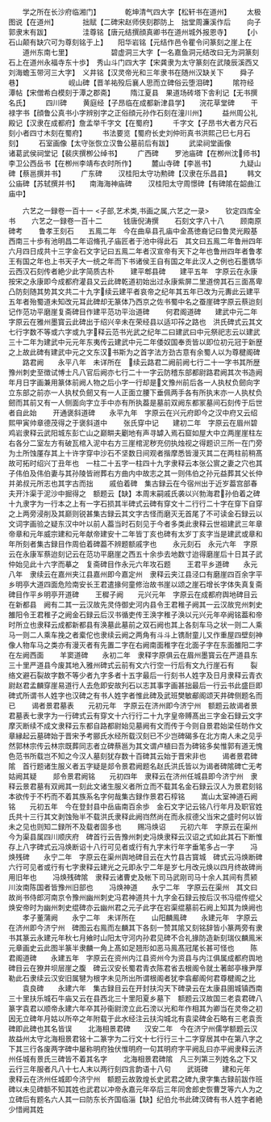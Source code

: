 <!-- { "loadSidebar": true } -->
　　学之所在长沙府临湘门】　　　　乾坤清气四大字【松轩书在道州】
　　太极图说【在道州】　　　　拙赋【二碑宋赵师侠刻郡防上　拙堂周濂溪作后
　　向子郭隶末有跋】　　　　　洼尊铭【唐元结撰顔真卿书在道州城外报恩寺】
　　【小石山颠有缺穴可为尊刻铭于上】　　阳华岩铭【元结作邑令瞿令问篆刻之崖上在
　　道州东南七里】　　　　　　碧虚洞三大字【一名嘉鱼洞元结改曰无为洞篆刻石上在道州永福寺东十歩】　秀山斗门四大字【宋龚隶为太守篆刻在武陵辰溪西又刘海蟾玉带河三大字】　义井铭【汉灵帝光和三年隶书在随州汉缺关下
　　舜子巷】　　　　　　　岘山碑【晋羊祐殁后襄人思而立碑俗云堕泪碑】
　　隂符经　　　　　　　潭帖【宋僧希白模刻于潭之郡斋】
　　隋江夏县　果道场砖塔下舎利记【无书撰名氏】
　　四川碑
　　黄庭经【子昂临在成都新津县学】　　浣花草堂碑
　　干禄字书【顔鲁公真书小字辨别字之正俗顔元孙作石刻在潼川州】
　　益州周公礼殿记【汉隶在成都府】詹孟举千字文【在蜀府】
　　千字文【子昂书大者方尺石刻小者四寸木刻在蜀府】
　　书法要览【蜀府长史刘仲珩真书洪熙己巳七月石刻】
　　石室画像【太守张恢立汉鲁公墓前后有跋】
　　武梁祠堂画像　　　　诸葛武侯祠堂记【裴庆撰栁公绰书】
　　广西碑
　　罗池庙碑【在栁州沈师书】　　李卫公西岳书【在栁州李靖布衣时所作】
　　麓山寺碑【李邕书】　　　　九疑山碑【蔡邕撰并书】
　　广东碑
　　汉桂阳太守功勲碑【汉隶在乐昌县】
　　韩文公庙碑【苏轼撰并书】　　南海海神庙碑
　　汉桂阳太守周憬碑【有碑隂在韶曲江庙中】


　　六艺之一録卷一百十一
<子部,艺术类,书画之属,六艺之一录>
　　钦定四库全书
　　六艺之一録卷一百十二　　　钱唐倪涛撰
　　石刻文字八十八
　　顾南原碑考
　　鲁孝王刻石　　五鳯二年　今在曲阜县孔庙中金髙徳裔记曰鲁灵光殿基西南三十歩有池明昌二年诏脩孔子庙匠者于池中得此石　其文曰五鳯二年鲁卅四年六月四日成共十三字金石文字记曰五鳯二年者汉宣帝有天下之年也鲁卅四年者鲁孝王有国之年也上书天子大一统之年而下书诸侯王自有国之年此汉人之例也石墨镌华云西汉石刻传者絶少此字简质古朴
　　建平郫县碑　　建平五年　字原云在永康按宋之永康即今成都府灌县又云此碑乾道初始出过永康紫屏二里道傍其石三面髙卑凸防刻随其势其文共二十九字续云建平者哀帝之纪年其五年已改为元夀此云建平五年者殆蜀道未知改元耳此碑却无篆体乃西京之佐书蜀中名之蚕崖碑字原云蔡迨刻记作范功平磨崖复斋碑目作建平范功平治道碑
　　何君阁道碑　　建武中元二年　字原云在雅州墨寳云此碑出于绍兴辛未在荣经县以适卭莋之路也　洪氏碑式云其文七行字数不等或六字或九字释云范书光武之纪年二曰建武曰中元祭祀志云以建武三十二年为建武中元元年东夷传云建武中元二年倭奴国奉贡皆以即位初元冠于新歴之上故此碑有建武中元之文东汉书斯为之首字法方劲古意有余蜀人以为尊楗阁碑
　　路君阙　　永平八年　未详所在　续云路君二阙前阙七行二十一字书其所歴豫州刺史至徴试愽士凡八官后阙亦七行二十一字云防稽东部都尉路君阙其次书造阙年月日字画兼用篆体前阙人物之后小字一行却是文豫州前后各一人执杖负劒向字立东部之前亦一人执杖负劒又有一人正面立腰下垂佩两手各有所执末亦一人执杖负劒而其前又有一人侧面向字立手中亦有所执葢是墓前双阙东都冡墓间石刻传于后世者自此始
　　开通褒斜道碑　　永平九年　字原云在兴元府即今之汉中府又云绍熙甲寅帅章德茂得之于褒斜道中
　　张氏穿中记　　建初二年　字原云在眉州碧鸡岩隶释云武阳城东彭亡山之巅畊夫劚地有声寻罅入焉石窟如屋大中立两崖崖柱左右各分二室左方有破瓦棺入泥中右方三崖棺泥秽充仞执烛视之得题识三所一在门旁为土所蚀厪存其上十许字穿中沙石不坚数日间观者揩摩悉皆漫灭其二在两柱前稍髙故可拓时绍兴丁丑年也　一柱二十五字一柱四十九字隶释云本张公賔之妻之穴也其子伟伯及伟伯妻与其孙陵皆祔葬右方曲内中故志之其一则伟伯之孙元益葬其父长仲并弟叔元所志也其字古而拙
　　戚伯着碑　集古録云在今宿州出于近岁葢宫部春夫开汴渠于泥沙中掘得之　额题云【缺】本周末嗣戚氏袭以兴勃海君孙伯着之碑十九隶字为一行本之上有一字石损其半碑式云碑有穿文十二行行二十字在穿下自穿之上两旁浸削及其巅则锐甚集古録云其文字古怪而磨灭无首尾了不可读金石録云以文词字画验之疑东汉中叶以前人葢当时石刻见于今者多类此隶释云世祖建武三年章帝章和元年威宗建和元年献帝建安十二年皆丁亥也碑有太岁丁亥字当是建武或章和年所刻者集古録目作周伯着碑葢不辨题额戚字也
　　永元刻石　永元六年　字原云在永康军蔡迨刻记云在范功平磨崖之西五十余歩去地数寸迨得磨崖后十日其子武仲始见此十六字而摹之　复斋碑目作永元六年攻石题
　　王君平乡道碑　　永元八年　隶续云在嘉州夹江县嘉州即今嘉定州　隶释云夹江县泾口有磨崖四百余字平乡明亭大道四面危险南安长王君遣掾何童修治故书崖以颂之崖石增长字体失真复斋碑目作平乡明亭开道碑
　　王穉子阙　　元兴元年　字原云在成都府舆地碑目云在新都县　阙有二其一云汉故先灵侍御史河内县令王君稚子阙其一云汉故兖州刺史雒阳令王君稚子之阙金石録云后汉书循吏传王涣字稚子涣以元兴元年卒阙铭葢和帝时所立也隶释云成都新都县有涣墓此墓前之双石阙也其上各刻车马之状一则二人乘马一则二人乘车挽之者槖佗也隶续云阙之两角有斗斗上镌耐童儿又作重屋四壁刻神像人物车马之类亦有漫灭者有先置二字在右阙南面稚字在北面子字在东面雒阳二字在左阙西面
　　羊窦道碑　　永初二年　隶释字原俱云在眉州墨寳云在严道县东三十里严道县今废其地入雅州碑式云前有文六行空一行后有文九行崖石有
　　裂络文避石裂故字数不等少者九字多者十五字最后一行刻书人姓字及日月隶释云青衣尉赵君孟麟穿崖易道行人去危即安故刋石以志其事字画甚拙最后一行云书此盛巨即碑式所谓书人姓字也汉碑之有书人姓字者惟此碑及武班樊敏郙阁颂天井碑侧题名而已
　　谒者景君墓表　　元初元年　字原云在济州即今济宁州　额题云故谒者景君墓表七隶字为一行碑式云有穿文十六行行二十九字皇帝赙髙出三字金石録云文字摩灭断续不成文隶释云东都自路都尉始见墓阙有文而传于今则自景君始梁任昉作文章縁起云墓碑始于晋宋予考郦氏水经所载汉刻已不少岂碑碣多在北方南人未之见乎然郭林宗传云林宗既葬同志者立碑蔡邕为其文谓卢植曰吾为碑铭多矣惟郭有道无愧色范书所载岂不知之今汉人墓刻犹存数十百碑其云始于晋宋非也
　　谒者景君碑隂　首行题诸生服义者五字疑是郯令景君阙题名赵氏洪氏皆以为谒者碑隂碑亡无考姑阙其疑
　　郯令景君阙铭　　元初四年　隶释云在济州任城县即今济宁州　隶释云景君墓有双阙其一刻此文诸生服义者所立而不载其名金石録云汉人为景君刻铭本欲传于不朽而不着其族系名字何哉集古録作景君石椁铭
　　嵩山太室神道石阙铭　　元初五年　今在登封县中岳庙南百余歩　金石文字记云铭八行年月及职官姓氏共十三行其文剥蚀殆半不载洪氏隶释此阙岿然尚在而永叔德父当宋之盛时何以皆未之见也则知二録所不及载者固多也
　　赐冯焕诏　　元初六年　字原云在渠州今为渠县属四川顺庆府　碑首行云告豫州刺史冯焕隶释云汉诏之式如此其石下断惟存上八字碑式云冯焕断诏十八行可见者或行有九字末行年字垂笔多占一字
　　冯焕残碑　　永宁二年　字原云在渠州舆地碑目云在大竹县古寳城　碑式云冯焕断碑六行可见者或行有七字隶释云建光之元即永宁二年是岁七月改元焕以四月终故碑尚用旧年也
　　冯焕残碑隂　隶释云诸曹史及帐下司马武刚司马十余人其间有贯颍川汝南陈国者皆豫州旧部也
　　冯焕神道　　永宁二年　字原云在渠州　其文曰故尚书侍郎河南京令豫州幽州刺史冯君神道共十九字金石録云按后汉书冯绲传绲父焕安帝时为幽州刺史绲碑亦云幽州君之元子此字在宕渠绲墓前石阙上知其为焕阙也
　　孝子董蒲阙　　永宁二年　未详所在
　　山阳麟鳯碑　　永建元年　字原云在济州即今济宁州　碑图云右鳯而左麟其下各刻一赞其隂又刻铭辞皆小篆两旁有隶书其篆云永建元年秋七月飨时山阳太守河内孙君见碑不合礼掾防造新刻瑞仪麟鳯米元章画史云此图半篆半隶麟一角上髙如足翘形如恶马鳯髙冠尾长甚可怪也
　　陈君阁道碑　　永建五年　字原云在资州内江县资州今为资县与内江俱属成都府舆地碑目云在獠井坝层崖之腹　碑云汉安长蜀君青衣陈君省去根阁令就土著邮亭椽尹厚勒此石隶续云汉安旧属犍为根字未见所出所谓根阁者犹李翕郙阁何君尊楗阁之比
　　袁良碑　　永建六年　集古録目云在开封扶沟天下碑录云在太康县圉城镇西南三十里扶乐城石牛庙又云在县西北三十里阳夏乡墓下　额题云汉故国三老袁君碑八篆字袁君以顺帝永建六年卒其孙衞尉滂立此石滂以光和年作相其为卿当在灵帝之初因无立碑年月姑以所卒之年附载于此水经注云扶沟城北有袁梁碑金石略有三老袁贡碑即此碑也其名皆误
　　北海相景君碑　　汉安二年　今在济宁州儒学额题云汉故益州太守北海相景君铭十二篆字为二行文十七行行三十二字穿居其中在第八字之下其三行各废两字碑中屡称明府独伏惟明府一句其明府字平阙乱曰亦平阙隶释云济州任城有景氏三碑皆不着其名字
　　北海相景君碑隂　凡三列第三列姓名之下又云行三年服者凡八十七人末以两行刻四言韵语十八句
　　武斑碑　　建和元年　隶释云在济州任城即今济宁州　额题云故敦煌长史武君之碑九隶字集古録前跋作班碑以未见碑额不知其姓也武君以冲帝永嘉元年卒后三年同舍郎史恢曹芝等六人为之立碑后有题名六人其一曰防东长齐国临淄【缺】纪伯允书此碑汉碑有书人姓字者絶少惜阙其姓
